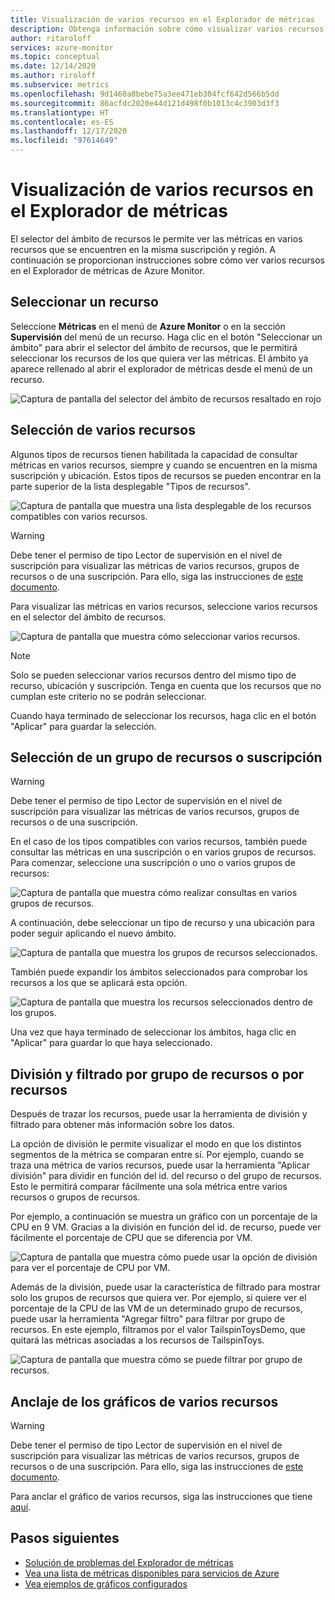 ```yaml
---
title: Visualización de varios recursos en el Explorador de métricas
description: Obtenga información sobre cómo visualizar varios recursos en el Explorador de métricas de Azure Monitor
author: ritaroloff
services: azure-monitor
ms.topic: conceptual
ms.date: 12/14/2020
ms.author: riroloff
ms.subservice: metrics
ms.openlocfilehash: 9d1460a8bebe75a3ee471eb304fcf642d566b5dd
ms.sourcegitcommit: 86acfdc2020e44d121d498f0b1013c4c3903d3f3
ms.translationtype: HT
ms.contentlocale: es-ES
ms.lasthandoff: 12/17/2020
ms.locfileid: "97614649"
---
```

# <a name="viewing-multiple-resources-in-metrics-explorer"></a>Visualización de varios recursos en el Explorador de métricas

El selector del ámbito de recursos le permite ver las métricas en varios recursos que se encuentren en la misma suscripción y región. A continuación se proporcionan instrucciones sobre cómo ver varios recursos en el Explorador de métricas de Azure Monitor. 

## <a name="selecting-a-resource"></a>Seleccionar un recurso 

Seleccione **Métricas** en el menú de **Azure Monitor** o en la sección **Supervisión** del menú de un recurso. Haga clic en el botón "Seleccionar un ámbito" para abrir el selector del ámbito de recursos, que le permitirá seleccionar los recursos de los que quiera ver las métricas. El ámbito ya aparece rellenado al abrir el explorador de métricas desde el menú de un recurso. 

![Captura de pantalla del selector del ámbito de recursos resaltado en rojo](./media/metrics-charts/019.png)

## <a name="selecting-multiple-resources"></a>Selección de varios recursos 

Algunos tipos de recursos tienen habilitada la capacidad de consultar métricas en varios recursos, siempre y cuando se encuentren en la misma suscripción y ubicación. Estos tipos de recursos se pueden encontrar en la parte superior de la lista desplegable "Tipos de recursos". 

![Captura de pantalla que muestra una lista desplegable de los recursos compatibles con varios recursos. ](./media/metrics-charts/020.png)

> [!WARNING] 
> Debe tener el permiso de tipo Lector de supervisión en el nivel de suscripción para visualizar las métricas de varios recursos, grupos de recursos o de una suscripción. Para ello, siga las instrucciones de [este documento](https://docs.microsoft.com/azure/role-based-access-control/role-assignments-portal).

Para visualizar las métricas en varios recursos, seleccione varios recursos en el selector del ámbito de recursos. 

![Captura de pantalla que muestra cómo seleccionar varios recursos.](./media/metrics-charts/021.png)

> [!NOTE]
> Solo se pueden seleccionar varios recursos dentro del mismo tipo de recurso, ubicación y suscripción. Tenga en cuenta que los recursos que no cumplan este criterio no se podrán seleccionar. 

Cuando haya terminado de seleccionar los recursos, haga clic en el botón "Aplicar" para guardar la selección. 

## <a name="selecting-a-resource-group-or-subscription"></a>Selección de un grupo de recursos o suscripción 

> [!WARNING]
> Debe tener el permiso de tipo Lector de supervisión en el nivel de suscripción para visualizar las métricas de varios recursos, grupos de recursos o de una suscripción. 

En el caso de los tipos compatibles con varios recursos, también puede consultar las métricas en una suscripción o en varios grupos de recursos. Para comenzar, seleccione una suscripción o uno o varios grupos de recursos: 

![Captura de pantalla que muestra cómo realizar consultas en varios grupos de recursos. ](./media/metrics-charts/022.png)

A continuación, debe seleccionar un tipo de recurso y una ubicación para poder seguir aplicando el nuevo ámbito. 

![Captura de pantalla que muestra los grupos de recursos seleccionados. ](./media/metrics-charts/023.png)

También puede expandir los ámbitos seleccionados para comprobar los recursos a los que se aplicará esta opción.

![Captura de pantalla que muestra los recursos seleccionados dentro de los grupos. ](./media/metrics-charts/024.png)

Una vez que haya terminado de seleccionar los ámbitos, haga clic en "Aplicar" para guardar lo que haya seleccionado. 

## <a name="splitting-and-filtering-by-resource-group-or-resources"></a>División y filtrado por grupo de recursos o por recursos

Después de trazar los recursos, puede usar la herramienta de división y filtrado para obtener más información sobre los datos. 

La opción de división le permite visualizar el modo en que los distintos segmentos de la métrica se comparan entre sí. Por ejemplo, cuando se traza una métrica de varios recursos, puede usar la herramienta "Aplicar división" para dividir en función del id. del recurso o del grupo de recursos. Esto le permitirá comparar fácilmente una sola métrica entre varios recursos o grupos de recursos.  

Por ejemplo, a continuación se muestra un gráfico con un porcentaje de la CPU en 9 VM. Gracias a la división en función del id. de recurso, puede ver fácilmente el porcentaje de CPU que se diferencia por VM. 

![Captura de pantalla que muestra cómo puede usar la opción de división para ver el porcentaje de CPU por VM.](./media/metrics-charts/026.png)

Además de la división, puede usar la característica de filtrado para mostrar solo los grupos de recursos que quiera ver.  Por ejemplo, si quiere ver el porcentaje de la CPU de las VM de un determinado grupo de recursos, puede usar la herramienta "Agregar filtro" para filtrar por grupo de recursos. En este ejemplo, filtramos por el valor TailspinToysDemo, que quitará las métricas asociadas a los recursos de TailspinToys. 

![Captura de pantalla que muestra cómo se puede filtrar por grupo de recursos.](./media/metrics-charts/027.png)

## <a name="pinning-your-multi-resource-charts"></a>Anclaje de los gráficos de varios recursos 

> [!WARNING] 
> Debe tener el permiso de tipo Lector de supervisión en el nivel de suscripción para visualizar las métricas de varios recursos, grupos de recursos o de una suscripción. Para ello, siga las instrucciones de [este documento](https://docs.microsoft.com/azure/role-based-access-control/role-assignments-portal). 

Para anclar el gráfico de varios recursos, siga las instrucciones que tiene [aquí](https://docs.microsoft.com/azure/azure-monitor/platform/metrics-charts#pin-charts-to-dashboards). 

## <a name="next-steps"></a>Pasos siguientes

* [Solución de problemas del Explorador de métricas](metrics-troubleshoot.md)
* [Vea una lista de métricas disponibles para servicios de Azure](metrics-supported.md)
* [Vea ejemplos de gráficos configurados](metric-chart-samples.md)

